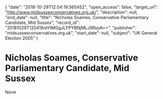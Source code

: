 {
  "date": "2018-10-29T12:54:19.565452", 
  "open_access": false, 
  "target_url": "http://www.midsussexconservatives.org.uk/", 
  "description": null, 
  "end_date": null, 
  "title": "Nicholas Soames, Conservative Parliamentary Candidate, Mid Sussex", 
  "record_id": "20181029T125419/eYtMGgJLFPYBNjMLJWbjvA==", 
  "publisher": "midsussexconservatives.org.uk", 
  "start_date": null, 
  "subject": "UK General Election 2005"
}

# Nicholas Soames, Conservative Parliamentary Candidate, Mid Sussex

None